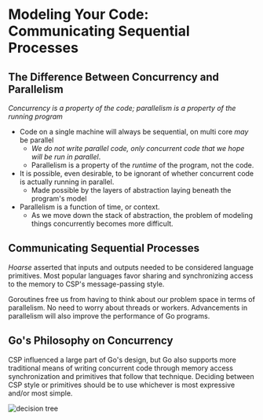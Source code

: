 # **Modeling Your Code: Communicating Sequential Processes**

## The Difference Between Concurrency and Parallelism
*Concurrency is a property of the code; parallelism is a property of the running program*
- Code on a single machine will always be sequential, on multi core *may* be parallel
  - *We do not write parallel code, only concurrent code that we hope will be run in parallel*.
  - Parallelism is a property of the *runtime* of the program, not the code.
- It is possible, even desirable, to be ignorant of whether concurrent code is actually running in parallel.
  - Made possible by the layers of abstraction laying beneath the program's model
- Parallelism is a function of time, or context.
  - As we move down the stack of abstraction, the problem of modeling things concurrently becomes more difficult.


## Communicating Sequential Processes
*Hoarse* asserted that inputs and outputs needed to be considered language primitives. Most popular languages favor sharing and synchronizing access to the memory to CSP's message-passing style. 

Goroutines free us from having to think about our problem space in terms of parallelism. No need to worry about threads or workers. Advancements in parallelism will also improve the performance of Go programs.

## Go's Philosophy on Concurrency
CSP influenced a large part of Go's design, but Go also supports more traditional means of writing concurrent code through memory access synchronization and primitives that follow that technique. Deciding between CSP style or primitives should be to use whichever is most expressive and/or most simple.

![decision tree](https://pegasuswang.readthedocs.io/zh/latest/golang/concurrency-in-go/decision_tree.png)


